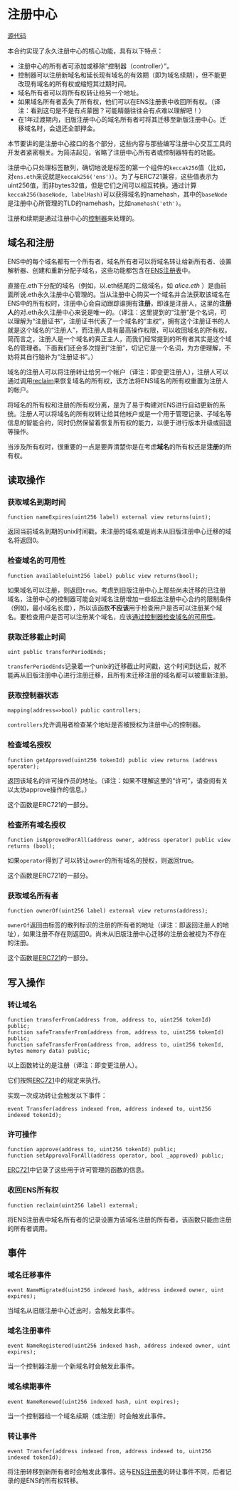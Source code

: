 # 注册中心

[源代码](https://github.com/ensdomains/ethregistrar/blob/master/contracts/BaseRegistrarImplementation.sol)

本合约实现了永久注册中心的核心功能，具有以下特点：

* 注册中心的所有者可添加或移除“控制器（controller）”。
* 控制器可以注册新域名和延长现有域名的有效期（即为域名续期），但不能更改现有域名的所有权或缩短其过期时间。
* 域名所有者可以将所有权转让给另一个地址。
* 如果域名所有者丢失了所有权，他们可以在ENS注册表中收回所有权。（译注：看到这句是不是有点蒙圈？可能精髓往往会有点难以理解吧！）
* 在1年过渡期内，旧版注册中心的域名所有者可将其迁移至新版注册中心。迁移域名时，会退还全部押金。

本节要讲的是注册中心接口的各个部分，这些内容与那些编写注册中心交互工具的开发者紧密相关。为简洁起见，省略了注册中心所有者或控制器特有的功能。

注册中心只处理标签散列，确切地说是标签的第一个组件的`keccak256`值（比如，对`ens.eth`来说就是`keccak256('ens')`）。为了与ERC721兼容，这些值表示为uint256值，而非bytes32值，但是它们之间可以相互转换。通过计算`keccak256(baseNode, labelHash)`可以获得域名的namehash，其中的`baseNode`是注册中心所管理的TLD的namehash，比如`namehash('eth')`。

注册和续期是通过注册中心的[控制器](controller.md)来处理的。

## 域名和注册

ENS中的每个域名都有一个所有者，域名所有者可以将域名转让给新所有者、设置解析器、创建和重新分配子域名，这些功能都包含在[ENS注册表](../ens.md)中。

直接在.eth下分配的域名（例如，以.eth结尾的二级域名，如 _alice.eth_ ）是由前面所说.eth永久注册中心管理的。当从注册中心购买一个域名并合法获取该域名在ENS中的所有权时，注册中心会自动跟踪谁拥有**注册**，即谁是注册人，这里的**注册人**的对.eth永久注册中心来说是唯一的。（译注：这里提到的“注册”是个名词，可以理解为“注册证书”，注册证书代表了一个域名的“主权”，拥有这个注册证书的人就是这个域名的“注册人”，而注册人具有最高操作权限，可以收回域名的所有权。简而言之，注册人是一个域名的真正主人，而我们经常提到的所有者其实是这个域名的管理者。下面我们还会多次提到“注册”，切记它是一个名词，为方便理解，不妨将其自行脑补为“注册证书”。）

域名的注册人可以将注册转让给另一个帐户（译注：即变更注册人），注册人可以通过调用[reclaim](registrar.md#shou-hui-ens-suo-you-quan)来恢复域名的所有权，该方法将ENS域名的所有权重置为注册人的帐户。

将域名的所有权和注册的所有权分离，是为了易于构建对ENS进行自动更新的系统。注册人可以将域名的所有权转让给其他帐户或是一个用于管理记录、子域名等信息的智能合约，同时仍然保留着恢复所有权的能力，以便于进行版本升级或回退等操作。

当涉及所有权时，很重要的一点是要弄清楚你是在考虑**域名**的所有权还是**注册**的所有权。

## 读取操作

### 获取域名到期时间

```text
function nameExpires(uint256 label) external view returns(uint);
```

返回当前域名到期的unix时间戳，未注册的域名或是尚未从旧版注册中心迁移的域名将返回0。

### 检查域名的可用性

```text
function available(uint256 label) public view returns(bool);
```

如果域名可以注册，则返回`true`。考虑到旧版注册中心上那些尚未迁移的已注册域名，注册中心的控制器可能会对域名注册增加一些超出注册中心合约的限制条件（例如，最小域名长度），所以该函数**不应该**用于检查用户是否可以注册某个域名。要检查用户是否可以注册某个域名，应该[通过控制器检查域名的可用性](controller.md#jian-cha-yu-ming-de-ke-yong-xing)。

### 获取迁移截止时间

```text
uint public transferPeriodEnds;
```

`transferPeriodEnds`记录着一个unix的迁移截止时间戳，这个时间到达后，就不能再从旧版注册中心进行注册迁移，且所有未迁移注册的域名都可以被重新注册。

### 获取控制器状态

```text
mapping(address=>bool) public controllers;
```

`controllers`允许调用者检查某个地址是否被授权为注册中心的控制器。

### 检查域名授权

```text
function getApproved(uint256 tokenId) public view returns (address operator);
```

返回该域名的许可操作员的地址。（译注：如果不理解这里的“许可”，请查阅有关以太坊approve操作的信息。）

这个函数是ERC721的一部分。

### 检查所有域名授权

```text
function isApprovedForAll(address owner, address operator) public view returns (bool);
```

如果`operator`得到了可以转让`owner`的所有域名的授权，则返回true。

这个函数是ERC721的一部分。

### 获取域名所有者

```text
function ownerOf(uint256 label) external view returns(address);
```

`ownerOf`返回由标签的散列标识的注册的所有者的地址（译注：即返回注册人的地址），如果注册不存在则返回0。尚未从旧版注册中心迁移的注册会被视为不存在的注册。

这个函数是[ERC721](https://github.com/ensdomains/ens/blob/master/docs/ethregistrar.rst#id7)的一部分。

## 写入操作

### 转让域名

```text
function transferFrom(address from, address to, uint256 tokenId) public;
function safeTransferFrom(address from, address to, uint256 tokenId) public;
function safeTransferFrom(address from, address to, uint256 tokenId, bytes memory data) public;
```

以上函数转让的是注册（译注：即变更注册人）。

它们按照[ERC721](https://github.com/ensdomains/ens/blob/master/docs/ethregistrar.rst#id9)中的规定来执行。

实现一次成功转让会触发以下事件：

```text
event Transfer(address indexed from, address indexed to, uint256 indexed tokenId);
```

### 许可操作

```text
function approve(address to, uint256 tokenId) public;
function setApprovalForAll(address operator, bool _approved) public;
```

[ERC721](https://github.com/ensdomains/ens/blob/master/docs/ethregistrar.rst#id11)中记录了这些用于许可管理的函数的信息。

### 收回ENS所有权

```text
function reclaim(uint256 label) external;
```

将ENS注册表中域名所有者的记录设置为该域名注册的所有者，该函数只能由注册的所有者调用。

## 事件

### 域名迁移事件

```text
event NameMigrated(uint256 indexed hash, address indexed owner, uint expires);
```

当域名从旧版注册中心迁出时，会触发此事件。

### 域名注册事件

```text
event NameRegistered(uint256 indexed hash, address indexed owner, uint expires);
```

当一个控制器注册一个新域名时会触发此事件。

### 域名续期事件

```text
event NameRenewed(uint256 indexed hash, uint expires);
```

当一个控制器给一个域名续期（或注册）时会触发此事件。

### 转让事件

```text
event Transfer(address indexed from, address indexed to, uint256 indexed tokenId);
```

将注册转移到新所有者时会触发此事件。这与[ENS注册表](../ens.md)的转让事件不同，后者记录的是ENS的所有权转移。

